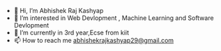 - 👋 Hi, I’m Abhishek Raj Kashyap
- 👀 I’m interested in Web Devlopment , Machine Learning and Software Devlopment
- 🌱 I’m currently in 3rd year,Ecse from kiit 
- 📫 How to reach me abhishekrajkashyap29@gmail.com


<!---
Abhi290801/Abhi290801 is a ✨ special ✨ repository because its `README.md` (this file) appears on your GitHub profile.
You can click the Preview link to take a look at your changes.
--->
